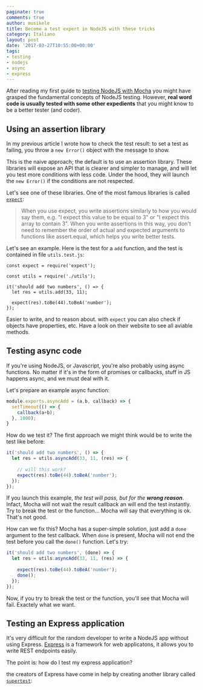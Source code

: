```yaml
---
paginate: true
comments: true
author: musikele
title: Become a test expert in NodeJS with these tricks
category: Italiano
layout: post
date: '2017-03-27T10:55:00+00:00'
tags:
- testing
- nodejs
- async
- express
---
```

After reading my first guide to [testing NodeJS with Mocha](https://michelenasti.com/2017/03/23/node-js-testing-easy-with-mocha.html) you might have grasped the fundamental concepts of NodeJS testing. However, **real word code is usually tested with some other expedients** that you might know to be a better tester (and coder).

## Using an assertion library

In my previous article I wrote how to check the test result: to set a test as failing, you throw a `new Error()` object with the message to show.

This is the naive approach; the default is to use an assertion library. These libraries will expose an API that is clearer and simpler to manage, and will let you test more conditions with less code. Under the hood, they will launch the `new Error()` if the conditions are not respected.

Let's see one of these libraries. One of the most famous libraries is called [`expect`](https://github.com/mjackson/expect):

> When you use expect, you write assertions similarly to how you would say them, e.g. "I expect this value to be equal to 3" or "I expect this array to contain 3". When you write assertions in this way, you don't need to remember the order of actual and expected arguments to functions like assert.equal, which helps you write better tests.

Let's see an example. Here is the test for a `add` function, and the test is contained in file `utils.test.js`:

```
const expect = require('expect');

const utils = require('./utils');

it('should add two numbers', () => {
  let res = utils.add(33, 11);

  expect(res).toBe(44).toBeA('number');
});

```

Easier to write, and to reason about. with `expect` you can also check if objects have properties, etc. Have a look on their website to see all aviable methods.

## Testing async code

If you're using NodeJS, or Javascript, you're also probably using async functions. No matter if it's in the form of promises or callbacks, stuff in JS happens async, and we must deal with it. 

Let's prepare an example async function: 

```javascript
module.exports.asyncAdd = (a,b, callback) => {
  setTimeout(() => {
    callback(a+b);
  }, 1000);
}
```

How do we test it? The first approach we might think would be to write the test like before: 

```javascript
it('should add two numbers', () => {
  let res = utils.asyncAdd(33, 11, (res) => {
  
    // will this work? 
    expect(res).toBe(44).toBeA('number'); 
  });
});
```

If you launch this example, _the test will pass, but for the **wrong reason**_. Infact, Mocha will not wait the result callback an will end the test instantly. Try to break the test or the function... Mocha will say that everything is ok. That's not good. 

How can we fix this? Mocha has a super-simple solution, just add a `done` argument to the test callback. When `done` is present, Mocha will not end the test before you call the `done()` function. Let's try:

```javascript
it('should add two numbers', (done) => {
  let res = utils.asyncAdd(33, 11, (res) => {
  
    expect(res).toBe(44).toBeA('number'); 
    done();
  });
});
```

Now, if you try to break the test or the function, you'll see that Mocha will fail. Exactely what we want. 

## Testing an Express application

It's very difficult for the random developer to write a NodeJS app without using Express. [Express](https://expressjs.com/it/) is a framework for web applicatons, it allows you to write REST endpoints easily. 

The point is: how do I test my express application? 

the creators of Express have come in help by creating another library called [`supertest`](): 